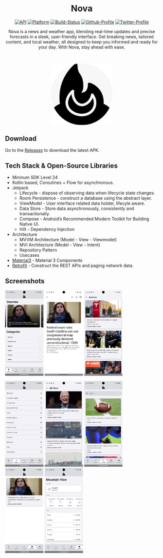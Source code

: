 <h1 align="center">Nova</h1>

<p align="center">
    <a href="https://android-arsenal.com/api?level=24"><img alt="API" src="https://img.shields.io/badge/API-24%2B-orange.svg?style=flat"/></a>
    <a href=""><img alt="Platform" src="https://img.shields.io/badge/platform-Android-green.svg?style=flat"/></a>
    <a href=""><img alt="Build-Status" src="https://shields.io/badge/build-passing-brightgreen?style=flat&logo=github"/></a>
    <a href="https://github.com/NorbertoTaveras"><img alt="Github-Profile" src="https://img.shields.io/badge/Github-NorbertoTaveras-blue?style=flat&logo=github"/></a>
    <a href="https://twitter.com/TaverasN"><img alt="Twitter-Profile" src="https://img.shields.io/badge/Twitter-TaverasN-purple?style=flat&logo=twitter"/></a>
</p>

<p align="center">
Nova is a news and weather app, blending real-time updates and precise forecasts in a sleek, user-friendly interface. Get breaking news, tailored content, and local weather, all designed to keep you informed and ready for your day. With Nova, stay ahead with ease.<br>
</p>
</br>

<p align="center">
    <img src = "https://github.com/NorbertoTaveras/android_nova/blob/main/assets/news_weather_logo_rounded.png" width="40%"/>
</p>

## Download
Go to the [Releases](https://github.com/NorbertoTaveras/android_nova/releases) to download the latest APK.

## Tech Stack & Open-Source Libraries
- Mininum SDK Level 24
- Kotlin based, Coroutines + Flow for asynchronous.
- Jetpack
    - Lifecycle - dispose of observing data when lifecycle state changes.
    - Room Persistence - construct a database using the abstract layer.
    - ViewModel - User interface related data holder, lifecyle aware.
    - Data Store - Store data asynchronously, consistently and transactionally.
    - Compose - Android’s Recommended Modern Toolkit for Building Native UI.
    - Hilt - Dependency Injection
- Architecture
    - MVVM Architecture (Model - View - Viewmodel)
    - MVI Architecture (Model - View - Intent)
    - Repository Pattern
    - Usecases
- [Material3]([https://m3.material.io/]) - Material 3 Components
- [Retrofit](https://github.com/square/retrofit) - Construct the REST APIs and paging network data.

## Screenshots
<p>
    <img src="/assets/screenshot_1.png" width="25%"/>
    <img src="/assets/screenshot_2.png" width="25%"/>
    <img src="/assets/screenshot_3.png" width="25%"/>
</p>

<p>
    <img src="/assets/screenshot_4.png" width="25%"/>
    <img src="/assets/screenshot_5.png" width="25%"/>
    <img src="/assets/screenshot_6.png" width="25%"/>
    <img src="/assets/screenshot_7.png" width="25%"/>
      <img src="/assets/screenshot_8.png" width="25%"/>
</p>
